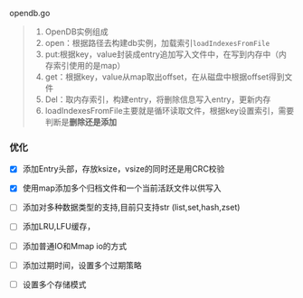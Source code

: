 opendb.go

>   1.   OpenDB实例组成
>   2.   open：根据路径去构建db实例，加载索引`loadIndexesFromFile`
>   3.   put:根据key，value封装成entry追加写入文件中，在写到内存中（内存索引使用的是map）
>   4.   get：根据key，value从map取出offset，在从磁盘中根据offset得到文件
>   5.   Del：取内存索引，构建entry，将删除信息写入entry，更新内存
>   6.   loadIndexesFromFile主要就是循环读取文件，根据key设置索引，需要判断是**删除还是添加**

### 优化

*   [x] 添加Entry头部，存放ksize，vsize的同时还是用CRC校验
*   [x] 使用map添加多个归档文件和一个当前活跃文件以供写入
*   [ ] 添加对多种数据类型的支持,目前只支持str (list,set,hash,zset)
*   [ ] 添加LRU,LFU缓存，
*   [ ] 添加普通IO和Mmap io的方式
*   [ ] 添加过期时间，设置多个过期策略
*   [ ] 设置多个存储模式 

